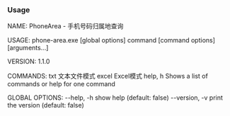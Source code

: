 ### Usage ###
NAME:
   PhoneArea - 手机号码归属地查询

USAGE:
   phone-area.exe [global options] command [command options] [arguments...]

VERSION:
   1.1.0

COMMANDS:
   txt      文本文件模式
   excel    Excel模式
   help, h  Shows a list of commands or help for one command

GLOBAL OPTIONS:
   --help, -h     show help (default: false)
   --version, -v  print the version (default: false)
